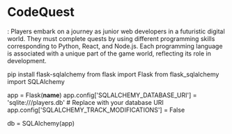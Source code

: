 # CodeQuest
: Players embark on a journey as junior web developers in a futuristic digital world. They must complete quests by using different programming skills corresponding to Python, React, and Node.js. Each programming language is associated with a unique part of the game world, reflecting its role in development.

pip install flask-sqlalchemy
from flask import Flask
from flask_sqlalchemy import SQLAlchemy

app = Flask(__name__)
app.config['SQLALCHEMY_DATABASE_URI'] = 'sqlite:///players.db'  # Replace with your database URI
app.config['SQLALCHEMY_TRACK_MODIFICATIONS'] = False

db = SQLAlchemy(app)

